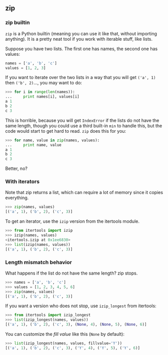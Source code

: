 ## zip

### zip builtin

`zip` is a Python builtin (meaning you can use it like that, without importing anything). It is a pretty neat tool if you work with iterable stuff, like lists.

Suppose you have two lists. The first one has names, the second one has values:
```python
names = ['a', 'b', 'c']
values = [1, 2, 3]
```

If you want to iterate over the two lists in a way that you will get `('a', 1)` then `('b', 2)`..., you may want to do:
```python
>>> for i in range(len(names)):
...     print names[i], values[i]
a 1
b 2
c 3
```

This is horrible, because you will get `IndexError` if the lists do not have the same length, though you could use a third built-in `min` to handle this, but the code would start to get hard to read. `zip` does this for you:
```python
>>> for name, value in zip(names, values):
...     print name, value
a 1
b 2
c 3
```

Better, no?

### With iterators

Note that zip returns a list, which can require a lot of memory since it copies everything.
```python
>>> zip(names, values)
[('a', 1), ('b', 2), ('c', 3)]
```

To get an iterator, use the `izip` version from the itertools module.
```python
>>> from itertools import izip
>>> izip(names, values)
<itertools.izip at 0x1ee6830>
>>> list(izip(names, values))
[('a', 1), ('b', 2), ('c', 3)]
```

### Length mismatch behavior

What happens if the list do not have the same length? zip stops.
```python
>>> names = ['a', 'b', 'c']
>>> values = [1, 2, 3, 4, 5, 6]
>>> zip(names, values)
[('a', 1), ('b', 2), ('c', 3)]
```

If you want a version who does not stop, use `izip_longest` from itertools:
```python
>>> from itertools import izip_longest
>>> list(izip_longest(names, values))
[('a', 1), ('b', 2), ('c', 3), (None, 4), (None, 5), (None, 6)]
```

You can customize the *fill value* like this (`None` by default):
```python
>>> list(izip_longest(names, values, fillvalue='Y'))
[('a', 1), ('b', 2), ('c', 3), ('Y', 4), ('Y', 5), ('Y', 6)]
```

